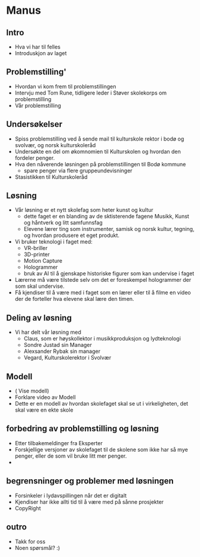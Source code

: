 # Manus 
## Intro
* Hva vi har til felles
* Introduskjon av laget 
## Problemstilling'
* Hvordan vi kom frem til problemstillingen
* Intervju med Tom Rune, tidligere leder i Støver skolekorps om problemstilling
* Vår problemstilling 
## Undersøkelser
*  Spiss problemstilling ved å sende mail til kulturskole rektor i bodø og svolvær, og norsk kulturskoleråd
* Undersøkte en del om økomnomien til Kulturskolen og hvordan den fordeler penger. 
* Hva den nåverende løsningen på problemstillingen til Bodø kommune
    * spare penger via flere gruppeundevisninger
* Stasistikken til Kulturskoleråd
## Løsning
* Vår løsning er et nytt skolefag som heter kunst og kultur
    * dette faget er en blanding av de sktisterende fagene Musikk, Kunst og håntverk og litt samfunnsfag
    * Elevene lærer ting som instrumenter, samisk og norsk kultur, tegning, og hvordan produsere et eget produkt. 
* Vi bruker teknologi i faget med: 
    * VR-briller
    * 3D-printer
    * Motion Capture
    * Hologrammer 
    * bruk av AI til å gjenskape historiske figurer som kan undervise i faget
* Lærerne må være tilstede selv om det er foreskempel hologrammer der som skal undervise. 
* Få kjendiser til å være med i faget som en lærer eller til å filme en video der de forteller hva elevene skal lære den timen. 
## Deling av løsning
* Vi har delt vår løsning med
    * Claus, som er høyskollektor i musikkproduksjon og lydteknologi
    * Sondre Justad sin Manager
    * Alexsander Rybak sin manager 
    * Vegard, Kulturskolerektor i Svolvær
## Modell
* ( Vise modell)
* Forklare video av Modell
* Dette er en modell av hvordan skolefaget skal se ut i virkeligheten, det skal være en ekte skole
## forbedring av problemstilling og løsning
* Etter tilbakemeldinger fra Eksperter
* Forskjellige versjoner av skolefaget til de skolene som ikke har så mye penger, eller de som vil bruke litt mer penger. 
* 
## begrensninger og problemer med løsningen
* Forsinkeler i lydavspillingen når det er digitalt
* Kjendiser har ikke allti tid til å være med på sånne prosjekter
* CopyRight
## outro 
* Takk for oss
* Noen spørsmål? :)
